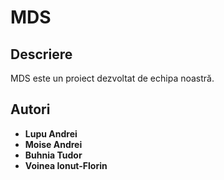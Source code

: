 # MDS

## Descriere
MDS este un proiect dezvoltat de echipa noastră.

## Autori
- **Lupu Andrei**
- **Moise Andrei**
- **Buhnia Tudor**
- **Voinea Ionut-Florin**



